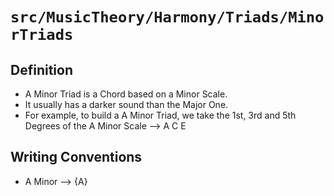 # `src/MusicTheory/Harmony/Triads/MinorTriads`

## Definition
* A Minor Triad is a Chord based on a Minor Scale.
* It usually has a darker sound than the Major One.
* For example, to build a A Minor Triad, we take the 1st, 3rd and 5th Degrees of the A Minor Scale --> A C E

## Writing Conventions
* A Minor --> {A}

